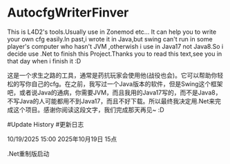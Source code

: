 # AutocfgWriterFinver
This is L4D2's tools.Usually use in Zonemod etc... It can help you to write your own cfg easily.In past,i wrote it in Java,but swing can't run in some player's computer who hasn't JVM ,otherwish i use in Java17 not Java8.So i decide use .Net to finish this Project.Thanks you to read this text,see you in that day when i finish it :D

这是一个求生之路的工具，通常是药抗玩家会使用他(战役也会)。它可以帮助你轻松的写你自己的cfg。在之前，我写过一个Java版本的软件，但是Swing这个框架吧，或者说Java的通病，你需要JVM，而且我用的Java17写的，而不是Java8，不写Java的人可能都用不到Java17，而且不好下载。所以最终我决定用.Net来完成这个项目。感谢你阅读这段文字，我们完成那天再见~ :D

#Update History
#更新日志

10/19/2025 15:00
2025年10月19日 15点

.Net重制版启动
